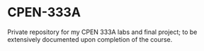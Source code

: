 # CPEN-333A
Private repository for my CPEN 333A labs and final project; to be extensively documented upon completion of the course.
